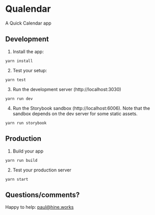 Qualendar
=========

A Quick Calendar app

Development
-----------
1. Install the app:
```
yarn install
```
2. Test your setup:
```
yarn test
```
3. Run the development server (http://localhost:3030)
```
yarn run dev
```

4. Run the Storybook sandbox (http://localhost:6006). Note that the sandbox depends on the dev server for some static assets.
```
yarn run storybook
```

Production
----------
1. Build your app
```
yarn run build
```
2. Test your production server
```
yarn start
```

Questions/comments?
--------------------------
Happy to help: paul@hine.works
